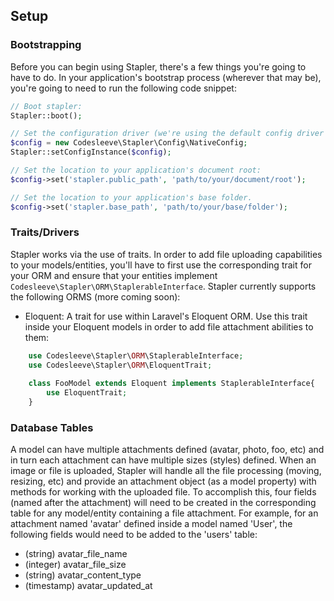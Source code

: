 ## Setup
### Bootstrapping
Before you can begin using Stapler, there's a few things you're going to have to do.  In your application's bootstrap process (wherever that may be), you're going to need to run the following code snippet:

```php
// Boot stapler:
Stapler::boot();

// Set the configuration driver (we're using the default config driver here; if you choose to implement your own you'll need to implement Codesleeve\Stapler\Config\ConfigurableInterface):
$config = new Codesleeve\Stapler\Config\NativeConfig;
Stapler::setConfigInstance($config);

// Set the location to your application's document root:
$config->set('stapler.public_path', 'path/to/your/document/root');

// Set the location to your application's base folder.
$config->set('stapler.base_path', 'path/to/your/base/folder');
```

### Traits/Drivers
Stapler works via the use of traits.  In order to add file uploading capabilities to your models/entities, you'll have to first use the corresponding trait for your ORM and ensure that your entities implement `Codesleeve\Stapler\ORM\StaplerableInterface`.  Stapler currently supports the following ORMS (more coming soon):
* Eloquent: A trait for use within Laravel's Eloquent ORM.  Use this trait inside your Eloquent models in order to add file attachment abilities to them:
```php
	use Codesleeve\Stapler\ORM\StaplerableInterface;
	use Codesleeve\Stapler\ORM\EloquentTrait;
	
	class FooModel extends Eloquent implements StaplerableInterface{
		use EloquentTrait;
	}
```

### Database Tables
A model can have multiple attachments defined (avatar, photo, foo, etc) and in turn each attachment can have multiple sizes (styles) defined.  When an image or file is uploaded, Stapler will handle all the file processing (moving, resizing, etc) and provide an attachment object (as a model property) with methods for working with the uploaded file.  To accomplish this, four fields (named after the attachment) will need to be created in the corresponding table for any model/entity containing a file attachment.  For example, for an attachment named 'avatar' defined inside a model named 'User', the following fields would need to be added to the 'users' table:

*   (string) avatar_file_name
*   (integer) avatar_file_size
*   (string) avatar_content_type
*   (timestamp) avatar_updated_at
